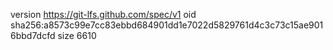 version https://git-lfs.github.com/spec/v1
oid sha256:a8573c99e7cc83ebbd684901dd1e7022d5829761d4c3c73c15ae9016bbd7dcfd
size 6610
